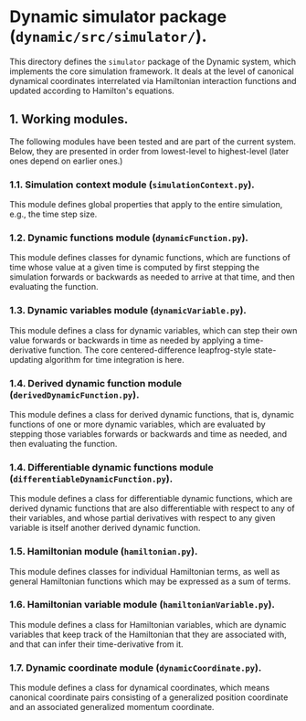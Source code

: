 # Dynamic simulator package (`dynamic/src/simulator/`).

This directory defines the `simulator` package of the Dynamic system, 
which implements the core simulation framework.  It deals at the level
of canonical dynamical coordinates interrelated via Hamiltonian 
interaction functions and updated according to Hamilton's equations.

## 1. Working modules.

The following modules have been tested and are part of the
current system.  Below, they are presented in order from 
lowest-level to highest-level (later ones depend on earlier 
ones.)

### 1.1. Simulation context module (`simulationContext.py`).

This module defines global properties that apply to the entire 
simulation, e.g., the time step size.

### 1.2. Dynamic functions module (`dynamicFunction.py`).

This module defines classes for dynamic functions, which are 
functions of time whose value at a given time is computed by
first stepping the simulation forwards or backwards as needed
to arrive at that time, and then evaluating the function.

### 1.3. Dynamic variables module (`dynamicVariable.py`).

This module defines a class for dynamic variables, which can 
step their own value forwards or backwards in time as needed 
by applying a time-derivative function.  The core 
centered-difference leapfrog-style state-updating algorithm 
for time integration is here.

### 1.4. Derived dynamic function module (`derivedDynamicFunction.py`).

This module defines a class for derived dynamic functions, that is,
dynamic functions of one or more dynamic variables, which are evaluated
by stepping those variables forwards or backwards and time as needed,
and then evaluating the function.

### 1.4. Differentiable dynamic functions module (`differentiableDynamicFunction.py`).

This module defines a class for differentiable dynamic functions,
which are derived dynamic functions that are also differentiable
with respect to any of their variables, and whose partial derivatives
with respect to any given variable is itself another derived dynamic 
function.

### 1.5. Hamiltonian module (`hamiltonian.py`).

This module defines classes for individual Hamiltonian terms, as 
well as general Hamiltonian functions which may be expressed as
a sum of terms.

### 1.6. Hamiltonian variable module (`hamiltonianVariable.py`).

This module defines a class for Hamiltonian variables, which are
dynamic variables that keep track of the Hamiltonian that they are 
associated with, and that can infer their time-derivative from it.

### 1.7. Dynamic coordinate module (`dynamicCoordinate.py`).

This module defines a class for dynamical coordinates, which means
canonical coordinate pairs consisting of a generalized position
coordinate and an associated generalized momentum coordinate.
